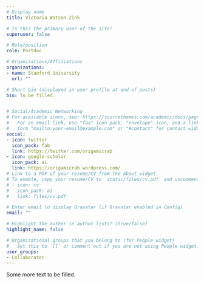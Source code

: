 ```yaml
---
# Display name
title: Victoria Watson-Zink

# Is this the primary user of the site?
superuser: false

# Role/position
role: Postdoc

# Organizations/Affiliations
organizations:
- name: Stanford University
  url: ""

# Short bio (displayed in user profile at end of posts)
bio: To be filled.


# Social/Academic Networking
# For available icons, see: https://sourcethemes.com/academic/docs/page-builder/#icons
#   For an email link, use "fas" icon pack, "envelope" icon, and a link in the
#   form "mailto:your-email@example.com" or "#contact" for contact widget.
social:
- icon: twitter
  icon_pack: fab
  link: https://twitter.com/origamicrab
- icon: google-scholar
  icon_pack: ai
  link: https://origamicrab.wordpress.com/
# Link to a PDF of your resume/CV from the About widget.
# To enable, copy your resume/CV to `static/files/cv.pdf` and uncomment the lines below.
# - icon: cv
#   icon_pack: ai
#   link: files/cv.pdf

# Enter email to display Gravatar (if Gravatar enabled in Config)
email: ""

# Highlight the author in author lists? (true/false)
highlight_name: false

# Organizational groups that you belong to (for People widget)
#   Set this to `[]` or comment out if you are not using People widget.
user_groups:
- Collaborator
---
```


Some more text to be filled.
